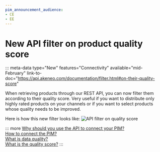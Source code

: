 ```yaml
---
pim_announcement_audience:
- CE
- EE
---
```


# New API filter on product quality score
::: meta-data type="New" features="Connectivity" available="mid-February" link-to-doc="https://api.akeneo.com/documentation/filter.html#on-their-quality-score"

When retrieving products through our REST API, you can now filter them according to their quality score. Very useful if you want to distribute only highly rated products on your channels or if you want to select products whose quality needs to be improved.

Here is how this new filter looks like:
![API filter on quality score](../img/api-filter-on-quality-score.png)

::: more
[Why should you use the API to connect your PIM?](https://api.akeneo.com/documentation/why-the-api.html)  
[How to connect the PIM?](../articles/how-to-connect-my-pim.html)  
[What is data quality?](../articles/understand-data-quality.html)  
[What is the quality score?](../articles/understand-data-quality.html#how-is-the-quality-score-calculated)
:::
